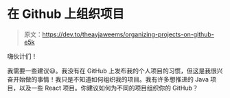 # 在 Github 上组织项目

> 原文：<https://dev.to/theayjaweems/organizing-projects-on-github-e5k>

嗨伙计们！

我需要一些建议😃。我没有在 GitHub 上发布我的个人项目的习惯，但这是我很兴奋开始做的事情！我只是不知道如何组织我的项目。我有许多想推进的 Java 项目，以及一些 React 项目。你建议如何为不同的项目组织你的 GitHub？